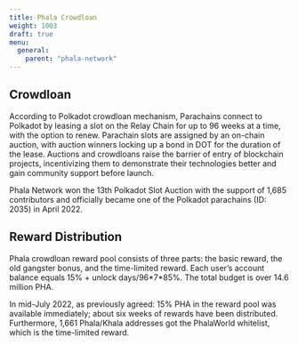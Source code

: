 ```yaml
---
title: Phala Crowdloan
weight: 1003
draft: true
menu:
  general:
    parent: "phala-network"
---
```


## Crowdloan

According to Polkadot crowdloan mechanism, Parachains connect to Polkadot by leasing a slot on the Relay Chain for up to 96 weeks at a time, with the option to renew. Parachain slots are assigned by an on-chain auction, with auction winners locking up a bond in DOT for the duration of the lease. Auctions and crowdloans raise the barrier of entry of blockchain projects, incentivizing them to demonstrate their technologies better and gain community support before launch.

Phala Network won the 13th Polkadot Slot Auction with the support of 1,685 contributors and officially became one of the Polkadot parachains (ID: 2035) in April 2022.

## Reward Distribution

Phala crowdloan reward pool consists of three parts: the basic reward, the old gangster bonus, and the time-limited reward. Each user’s account balance equals 15% + unlock days/96\*7\*85%. The total budget is over 14.6 million PHA.

In mid-July 2022, as previously agreed: 15% PHA in the reward pool was available immediately; about six weeks of rewards have been distributed.
Furthermore, 1,661 Phala/Khala addresses got the PhalaWorld whitelist, which is the time-limited reward.
